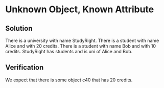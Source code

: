 # Unknown Object, Known Attribute

## Solution

There is a university with name StudyRight.
There is a student with name Alice and with 20 credits.
There is a student with name Bob and with 10 credits.
StudyRight has students and is uni of Alice and Bob.

## Verification

We expect that there is some object c40 that has 20 credits.
